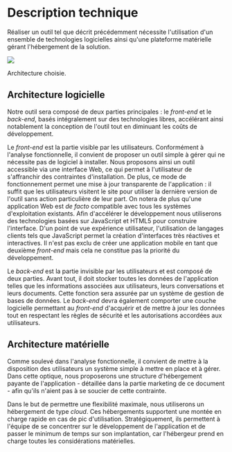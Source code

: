 # Description technique
Réaliser un outil tel que décrit précédemment nécessite l'utilisation d'un ensemble de technologies logicielles ainsi qu'une plateforme matérielle gérant l'hébergement de la solution.

![](../../ressources/architecture.svg)

Architecture choisie.

## Architecture logicielle
Notre outil sera composé de deux parties principales : le *front-end* et le *back-end*, basés intégralement sur des technologies libres, accélérant ainsi notablement la conception de l'outil tout en diminuant les coûts de développement.

Le *front-end* est la partie visible par les utilisateurs. Conformément à l'analyse fonctionnelle, il convient de proposer un outil simple à gérer qui ne nécessite pas de logiciel à installer. Nous proposons ainsi un outil accessible via une interface Web, ce qui permet à l'utilisateur de s'affranchir des contraintes d'installation. De plus, ce mode de fonctionnement permet une mise à jour transparente de l'application : il suffit que les utilisateurs visitent le site pour utiliser la dernière version de l'outil sans action particulière de leur part. On notera de plus qu'une application Web est *de facto* compatible avec tous les systèmes d'exploitation existants. Afin d'accélérer le développement nous utiliserons des technologies basées sur JavaScript et HTML5 pour construire l'interface. D'un point de vue expérience utilisateur, l'utilisation de langages clients tels que JavaScript permet la création d'interfaces très réactives et interactives. Il n'est pas exclu de créer une application mobile en tant que deuxième *front-end* mais cela ne constitue pas la priorité du développement.

Le *back-end* est la partie invisible par les utilisateurs et est composé de deux parties. Avant tout, il doit stocker toutes les données de l'application telles que les informations associées aux utilisateurs, leurs conversations et leurs documents. Cette fonction sera assurée par un système de gestion de bases de données. Le *back-end* devra également comporter une couche logicielle permettant au *front-end* d'acquérir et de mettre à jour les données tout en respectant les règles de sécurité et les autorisations accordées aux utilisateurs.

## Architecture matérielle
Comme soulevé dans l'analyse fonctionnelle, il convient de mettre à la disposition des utilisateurs un système simple à mettre en place et à gérer. Dans cette optique, nous proposerons une structure d'hébergement payante de l'application - détaillée dans la partie marketing de ce document - afin qu'ils n'aient pas à se soucier de cette contrainte.

Dans le but de permettre une flexibilité maximale, nous utiliserons un hébergement de type *cloud*. Ces hébergements supportent une montée en charge rapide en cas de pic d'utilisation. Stratégiquement, ils permettent à l'équipe de se concentrer sur le développement de l'application et de passer le minimum de temps sur son implantation, car l'hébergeur prend en charge toutes les considérations matérielles.
